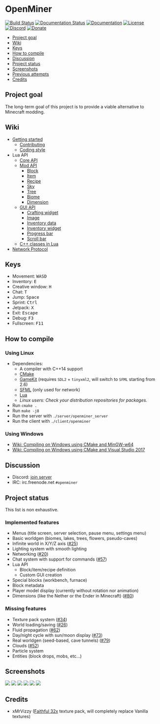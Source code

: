 # OpenMiner

[![Build Status](https://travis-ci.com/Unarelith/OpenMiner.svg?branch=master)](https://travis-ci.com/Unarelith/OpenMiner)
[![Documentation Status](https://readthedocs.org/projects/openminer/badge/?version=latest)](https://openminer.readthedocs.io/en/latest/?badge=latest)
[![Documentation](https://codedocs.xyz/Quent42340/OpenMiner.svg)](https://codedocs.xyz/Quent42340/OpenMiner/)
[![License](https://img.shields.io/badge/license-LGPLv2.1%2B-blue.svg)](https://www.gnu.org/licenses/old-licenses/lgpl-2.1.en.html)
[![Discord](https://img.shields.io/discord/527527086756200458.svg?style=popout)](https://discord.gg/eN8k8wt)
[![Donate](https://img.shields.io/badge/donate-paypal-brightgreen.svg)](https://www.paypal.com/cgi-bin/webscr?cmd=_s-xclick&hosted_button_id=66DH462V7TA6N&source=url)

- [Project goal](#project-goal)
- [Wiki](#wiki)
- [Keys](#keys)
- [How to compile](#how-to-compile)
- [Discussion](#discussion)
- [Project status](#project-status)
- [Screenshots](#screenshots)
- [Previous attempts](#previous-attempts)
- [Credits](#credits)

## Project goal

The long-term goal of this project is to provide a viable alternative to Minecraft modding.

## Wiki

- [Getting started](https://github.com/Unarelith/OpenMiner/wiki/Getting-Started)
    - [Contributing](https://github.com/Unarelith/OpenMiner/blob/master/CONTRIBUTING.md)
    - [Coding style](https://github.com/Unarelith/OpenMiner/wiki/Coding-Style)
- Lua API
    - [Core API](https://openminer.readthedocs.io/en/latest/lua-api-core/)
    - [Mod API](https://openminer.readthedocs.io/en/latest/lua-api-mod/)
        - [Block](https://openminer.readthedocs.io/en/latest/lua-api-block/)
        - [Item](https://openminer.readthedocs.io/en/latest/lua-api-item/)
        - [Recipe](https://openminer.readthedocs.io/en/latest/lua-api-recipe/)
        - [Sky](https://openminer.readthedocs.io/en/latest/lua-api-sky/)
        - [Tree](https://openminer.readthedocs.io/en/latest/lua-api-tree/)
        - [Biome](https://openminer.readthedocs.io/en/latest/lua-api-biome/)
        - [Dimension](https://openminer.readthedocs.io/en/latest/lua-api-dimension/)
    - [GUI API](https://openminer.readthedocs.io/en/latest/lua-api-gui/)
        - [Crafting widget](https://openminer.readthedocs.io/en/latest/lua-api-gui-crafting/)
        - [Image](https://openminer.readthedocs.io/en/latest/lua-api-gui-image/)
        - [Inventory data](https://openminer.readthedocs.io/en/latest/lua-api-gui-inventory-data/)
        - [Inventory widget](https://openminer.readthedocs.io/en/latest/lua-api-gui-inventory/)
        - [Progress bar](https://openminer.readthedocs.io/en/latest/lua-api-gui-progress-bar/)
        - [Scroll bar](https://openminer.readthedocs.io/en/latest/lua-api-gui-scroll-bar/)
    - [C++ classes in Lua](https://openminer.readthedocs.io/en/latest/lua-api-cpp/)
- [Network Protocol](https://github.com/Unarelith/OpenMiner/wiki/Network-Protocol)

## Keys

- Movement: <kbd>W</kbd><kbd>A</kbd><kbd>S</kbd><kbd>D</kbd>
- Inventory: <kbd>E</kbd>
- Creative window: <kbd>H</kbd>
- Chat: <kbd>T</kbd>
- Jump: <kbd>Space</kbd>
- Sprint: <kbd>Ctrl</kbd>
- Jetpack: <kbd>X</kbd>
- Exit: <kbd>Escape</kbd>
- Debug: <kbd>F3</kbd>
- Fullscreen: <kbd>F11</kbd>

## How to compile

### Using Linux

- Dependencies:
    - A compiler with C++14 support
    - [CMake](http://www.cmake.org/download/)
    - [GameKit](http://github.com/Unarelith/GameKit) (requires `SDL2` + `tinyxml2`, will switch to `SFML` starting from 2.6)
    - [SFML](https://www.sfml-dev.org/) (only used for network)
    - [Lua](http://www.lua.org)
    - _Linux users: Check your distribution repositories for packages._
- Run `cmake .`
- Run `make -j8`
- Run the server with `./server/openminer_server`
- Run the client with `./client/openminer`

### Using Windows

- [Wiki: Compiling on Windows using CMake and MinGW-w64](https://github.com/Unarelith/OpenMiner/wiki/Compiling-on-Windows-with-MinGW-w64)
- [Wiki: Compiling on Windows using CMake and Visual Studio 2017](https://github.com/Unarelith/OpenMiner/wiki/Compiling-on-Windows-with-Visual-Studio-2017)

## Discussion

- Discord: [join server](https://discord.gg/eN8k8wt)
- IRC: irc.freenode.net `#openminer`

## Project status

This list is non exhaustive.

### Implemented features

- Menus (title screen, server selection, pause menu, settings menu)
- Basic worldgen (biomes, lakes, trees, flowers, pseudo-caves)
- Infinite world in X/Y/Z axis ([#25](https://github.com/Unarelith/OpenMiner/pull/25))
- Lighting system with smooth lighting
- Networking ([#20](https://github.com/Unarelith/OpenMiner/pull/20))
- Chat system with support for commands ([#57](https://github.com/Unarelith/OpenMiner/pull/57))
- Lua API
	- Block/item/recipe definition
	- Custom GUI creation
- Special blocks (workbench, furnace)
- Block metadata
- Player model display (currently without rotation nor animation)
- Dimensions (like the Nether or the Ender in Minecraft) ([#80](https://github.com/Unarelith/OpenMiner/pull/80))

### Missing features

- Texture pack system ([#34](https://github.com/Unarelith/OpenMiner/issues/34))
- World loading/saving ([#26](https://github.com/Unarelith/OpenMiner/issues/26))
- Fluid propagation ([#62](https://github.com/Unarelith/OpenMiner/issues/62))
- Day/night cycle with sun/moon display ([#73](https://github.com/Unarelith/OpenMiner/issues/73))
- Real worldgen (seed-based, cave tunnels) ([#79](https://github.com/Unarelith/OpenMiner/issues/79))
- Clouds ([#52](https://github.com/Unarelith/OpenMiner/pull/52))
- Particle system
- Entities (block drops, mobs, etc...)

## Screenshots

![](screenshot1.png?raw=true)
![](screenshot2.png?raw=true)
![](screenshot3.png?raw=true)
![](screenshot4.png?raw=true)
![](screenshot5.png?raw=true)
![](screenshot6.png?raw=true)

## Credits

- xMrVizzy ([Faithful 32x](https://www.curseforge.com/minecraft/texture-packs/faithful-32x) texture pack, will completely replace Vanilla textures)

